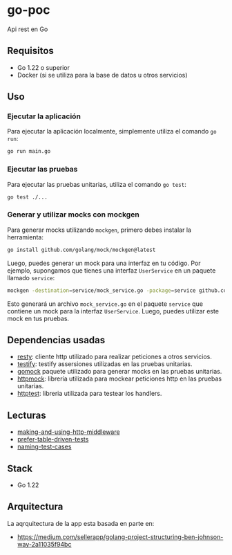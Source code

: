 # go-poc

Api rest en Go

## Requisitos

- Go 1.22 o superior
- Docker (si se utiliza para la base de datos u otros servicios)


## Uso

### Ejecutar la aplicación

Para ejecutar la aplicación localmente, simplemente utiliza el comando `go run`:

```bash
go run main.go
```

### Ejecutar las pruebas

Para ejecutar las pruebas unitarias, utiliza el comando `go test`:

```bash
go test ./...
```

### Generar y utilizar mocks con mockgen

Para generar mocks utilizando `mockgen`, primero debes instalar la herramienta:

```bash
go install github.com/golang/mock/mockgen@latest
```

Luego, puedes generar un mock para una interfaz en tu código. Por ejemplo, supongamos que tienes una interfaz `UserService` en un paquete llamado `service`:

```bash
mockgen -destination=service/mock_service.go -package=service github.com/tu-usuario/tu-app/service UserService
```

Esto generará un archivo `mock_service.go` en el paquete `service` que contiene un mock para la interfaz `UserService`. Luego, puedes utilizar este mock en tus pruebas.

## Dependencias usadas

- [resty](https://pkg.go.dev/github.com/go-resty/resty/v2): cliente http utilizado para realizar peticiones a otros servicios.
- [testify](https://pkg.go.dev/github.com/getlantern/testify/assert): testify assersiones utilizadas en las pruebas unitarias.
- [gomock](https://pkg.go.dev/github.com/golang/mock/gomock) paquete utilizado para generar mocks en las pruebas unitarias.
- [httpmock](https://pkg.go.dev/github.com/jarcoal/httpmock): librería utilizada para mockear peticiones http en las pruebas unitarias.
- [httptest](https://pkg.go.dev/net/http/httptest): libreria utilizada para testear los handlers.

## Lecturas

- [making-and-using-http-middleware](https://www.alexedwards.net/blog/making-and-using-middleware)
- [prefer-table-driven-tests](https://dave.cheney.net/2019/05/07/prefer-table-driven-tests)
- [naming-test-cases](https://medium.com/getground/naming-tests-in-golang-c58c188bb9a1)

## Stack

- Go 1.22

## Arquitectura

La aqrquitectura de la app esta basada en parte en:

- https://medium.com/sellerapp/golang-project-structuring-ben-johnson-way-2a11035f94bc
